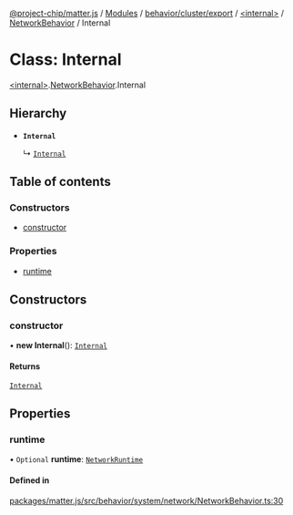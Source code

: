 [@project-chip/matter.js](../README.md) / [Modules](../modules.md) / [behavior/cluster/export](../modules/behavior_cluster_export.md) / [\<internal\>](../modules/behavior_cluster_export._internal_.md) / [NetworkBehavior](../modules/behavior_cluster_export._internal_.NetworkBehavior.md) / Internal

# Class: Internal

[\<internal\>](../modules/behavior_cluster_export._internal_.md).[NetworkBehavior](../modules/behavior_cluster_export._internal_.NetworkBehavior.md).Internal

## Hierarchy

- **`Internal`**

  ↳ [`Internal`](node_export._internal_.NetworkServer.Internal.md)

## Table of contents

### Constructors

- [constructor](behavior_cluster_export._internal_.NetworkBehavior.Internal.md#constructor)

### Properties

- [runtime](behavior_cluster_export._internal_.NetworkBehavior.Internal.md#runtime)

## Constructors

### constructor

• **new Internal**(): [`Internal`](behavior_cluster_export._internal_.NetworkBehavior.Internal.md)

#### Returns

[`Internal`](behavior_cluster_export._internal_.NetworkBehavior.Internal.md)

## Properties

### runtime

• `Optional` **runtime**: [`NetworkRuntime`](behavior_cluster_export._internal_.NetworkRuntime.md)

#### Defined in

[packages/matter.js/src/behavior/system/network/NetworkBehavior.ts:30](https://github.com/project-chip/matter.js/blob/558e12c94a201592c28c7bc0743705360b3e5ca6/packages/matter.js/src/behavior/system/network/NetworkBehavior.ts#L30)
